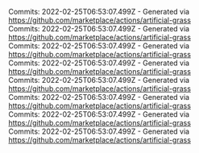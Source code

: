 Commits: 2022-02-25T06:53:07.499Z - Generated via https://github.com/marketplace/actions/artificial-grass
<br>
Commits: 2022-02-25T06:53:07.499Z - Generated via https://github.com/marketplace/actions/artificial-grass
<br>
Commits: 2022-02-25T06:53:07.499Z - Generated via https://github.com/marketplace/actions/artificial-grass
<br>
Commits: 2022-02-25T06:53:07.499Z - Generated via https://github.com/marketplace/actions/artificial-grass
<br>
Commits: 2022-02-25T06:53:07.499Z - Generated via https://github.com/marketplace/actions/artificial-grass
<br>
Commits: 2022-02-25T06:53:07.499Z - Generated via https://github.com/marketplace/actions/artificial-grass
<br>
Commits: 2022-02-25T06:53:07.499Z - Generated via https://github.com/marketplace/actions/artificial-grass
<br>
Commits: 2022-02-25T06:53:07.499Z - Generated via https://github.com/marketplace/actions/artificial-grass
<br>

